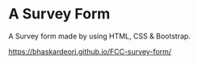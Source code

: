 # A Survey Form

A Survey form made by using HTML, CSS & Bootstrap.

https://bhaskardeori.github.io/FCC-survey-form/
